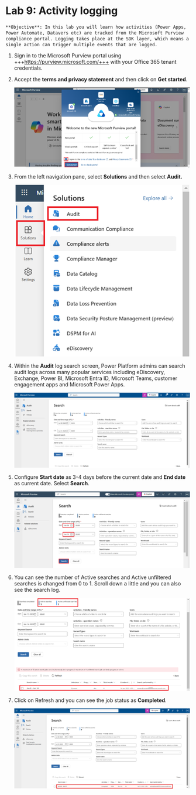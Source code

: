 # **Lab 9: Activity logging**

    **Objective**: In this lab you will learn how activities (Power Apps, Power Automate, Datavers etc) are tracked from the Microsoft Purview compliance portal. Logging takes place at the SDK layer, which means a single action can trigger multiple events that are logged.

1.  Sign in to the Microsoft Purview portal using 
    +++https://purview.microsoft.com/+++ with your Office 365 tenant
    credentials.

2.  Accept the **terms and privacy statement** and then click on **Get
    started**.

     ![](./media/image1.png)

3.  From the left navigation pane, select **Solutions** and then select
    **Audit.**

     ![A screenshot of a computer Description automatically generated](./media/image2.png)

4.  Within the **Audit** log search screen, Power Platform admins can search audit logs across many popular services including eDiscovery, Exchange, Power BI, Microsoft Entra ID, Microsoft Teams, customer engagement apps and Microsoft Power Apps.

     ![A screenshot of a computer Description automatically generated](./media/image1.4.png)

5.  Configure **Start date** as 3-4 days before the current date and
    **End date** as current date. Select **Search**.

     ![A screenshot of a computer Description automatically generated](./media/image4.png)

6.  You can see the number of Active searches and Active unfiltered
    searches is changed from 0 to 1. Scroll down a little and you can
    also see the search log.

     ![](./media/image5.png)

7.  Click on Refresh and you can see the job status as **Completed**.

     ![A screenshot of a computer Description automatically generated](./media/image1.7.png)

